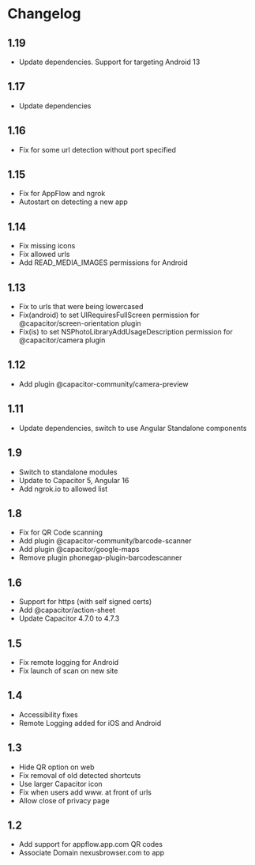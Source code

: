 # Changelog

## 1.19

- Update dependencies. Support for targeting Android 13

## 1.17

- Update dependencies

## 1.16

- Fix for some url detection without port specified

## 1.15

- Fix for AppFlow and ngrok
- Autostart on detecting a new app

## 1.14

- Fix missing icons
- Fix allowed urls
- Add READ_MEDIA_IMAGES permissions for Android

## 1.13

- Fix to urls that were being lowercased
- Fix(android) to set UIRequiresFullScreen permission for @capacitor/screen-orientation plugin
- Fix(is) to set NSPhotoLibraryAddUsageDescription permission for @capacitor/camera plugin

## 1.12

- Add plugin @capacitor-community/camera-preview

## 1.11

- Update dependencies, switch to use Angular Standalone components

## 1.9

- Switch to standalone modules
- Update to Capacitor 5, Angular 16
- Add ngrok.io to allowed list

## 1.8

- Fix for QR Code scanning
- Add plugin @capacitor-community/barcode-scanner
- Add plugin @capacitor/google-maps
- Remove plugin phonegap-plugin-barcodescanner

## 1.6

- Support for https (with self signed certs)
- Add @capacitor/action-sheet
- Update Capacitor 4.7.0 to 4.7.3

## 1.5

- Fix remote logging for Android
- Fix launch of scan on new site

## 1.4

- Accessibility fixes
- Remote Logging added for iOS and Android

## 1.3

- Hide QR option on web
- Fix removal of old detected shortcuts
- Use larger Capacitor icon
- Fix when users add www. at front of urls
- Allow close of privacy page

## 1.2

- Add support for appflow.app.com QR codes
- Associate Domain nexusbrowser.com to app
